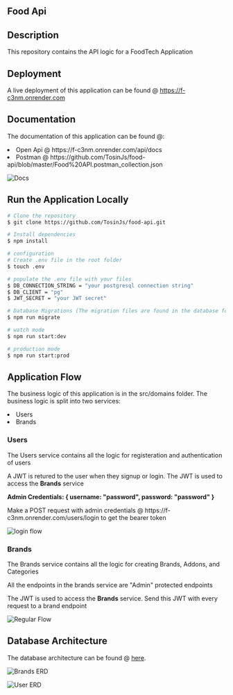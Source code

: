 ## Food Api

## Description

This repository contains the API logic for a FoodTech Application

## Deployment
A live deployment of this application can be found @ https://f-c3nm.onrender.com

## Documentation
The documentation of this application can be found @:
<li>Open Api @ https://f-c3nm.onrender.com/api/docs</li>
<li>Postman @ https://github.com/TosinJs/food-api/blob/master/Food%20API.postman_collection.json </li>

![Docs](https://user-images.githubusercontent.com/68669102/211183020-bb8f4d80-c769-4ae1-9274-cb9154ff5c27.PNG)

## Run the Application Locally

```bash
# Clone the repository
$ git clone https://github.com/TosinJs/food-api.git

# Install dependencies
$ npm install

# configuration 
# Create .env file in the root folder
$ touch .env

# populate the .env file with your files
$ DB_CONNECTION_STRING = "your postgresql connection string"
$ DB_CLIENT = "pg"
$ JWT_SECRET = "your JWT secret"

# Database Migrations (The migration files are found in the database folder)
$ npm run migrate

# watch mode
$ npm run start:dev

# production mode
$ npm run start:prod
```

## Application Flow
<p>The business logic of this application is in the src/domains folder. The business logic is split into two services: </p>
<li>Users</li>
<li>Brands</li>

### Users
<p>The Users service contains all the logic for registeration and authentication of users </p>
<p>A JWT is retured to the user when they signup or login. The JWT is used to access the <strong>Brands</strong> service</p>
<p><strong>Admin Credentials: { username: "password", password: "password" }</strong>
<p>Make a POST request with admin credentials @ https://f-c3nm.onrender.com/users/login to get the bearer token</p>

![login flow](https://user-images.githubusercontent.com/68669102/211182773-d4f712ac-9c4f-4520-97c1-48a918b3a7eb.PNG)

### Brands
<p>The Brands service contains all the logic for creating Brands, Addons, and Categories </p>
<p>All the endpoints in the brands service are "Admin" protected endpoints </p>
<p>The JWT is used to access the <strong>Brands</strong> service. Send this JWT with every request to a brand endpoint</p>

![Regular Flow](https://user-images.githubusercontent.com/68669102/211182762-89147782-3ca2-4696-afc0-345c0f90178e.PNG)

## Database Architecture

The database architecture can be found @ [here](https://lucid.app/lucidchart/0f7b9837-04d1-4c08-a647-aa9e68718f17/edit?viewport_loc=-465%2C371%2C2946%2C1154%2C0_0&invitationId=inv_2865823c-5632-4e8c-81df-5090b3207a12).

![Brands ERD](https://user-images.githubusercontent.com/68669102/211183602-4587a355-3647-48cf-ad7c-3d0d27d60d09.PNG)

![User ERD](https://user-images.githubusercontent.com/68669102/211183603-5b009e98-47f7-4675-8b70-dc12f967692c.PNG)


